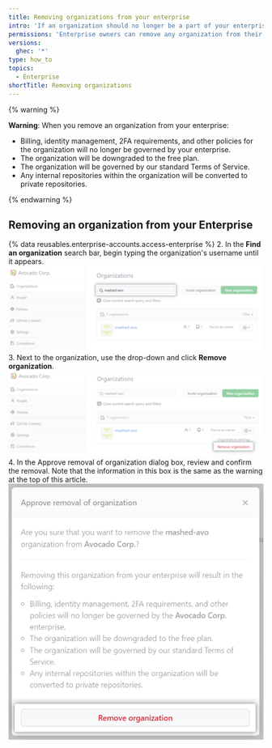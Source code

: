 ```yaml
---
title: Removing organizations from your enterprise
intro: 'If an organization should no longer be a part of your enterprise, you can remove the organization.'
permissions: 'Enterprise owners can remove any organization from their enterprise.'
versions:
  ghec: '*'
type: how_to
topics:
  - Enterprise
shortTitle: Removing organizations
---
```


{% warning %}

**Warning**: When you remove an organization from your enterprise:
- Billing, identity management, 2FA requirements, and other policies for the organization will no longer be governed by your enterprise.
- The organization will be downgraded to the free plan.
- The organization will be governed by our standard Terms of Service.
- Any internal repositories within the organization will be converted to private repositories.

{% endwarning %}

## Removing an organization from your Enterprise

{% data reusables.enterprise-accounts.access-enterprise %}
2. In the **Find an organization** search bar, begin typing the organization's username until it appears.
![organization search](/assets/images/help/enterprises/organization-search.png)
3. Next to the organization, use the drop-down and click **Remove organization**.
![remove organization](/assets/images/help/enterprises/remove-organization.png)
4. In the Approve removal of organization dialog box, review and confirm the removal. Note that the information in this box is the same as the warning at the top of this article.
![approve organization approval dialogue box](/assets/images/help/enterprises/remove-organization-warning.png)
